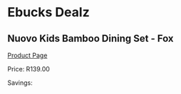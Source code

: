 
# Ebucks Dealz
## Nuovo Kids Bamboo Dining Set - Fox
[Product Page](https://www.ebucks.com/web/shop/productSelected.do?prodId=1233240171&catId=1233327182)

Price: R139.00

Savings: 


	